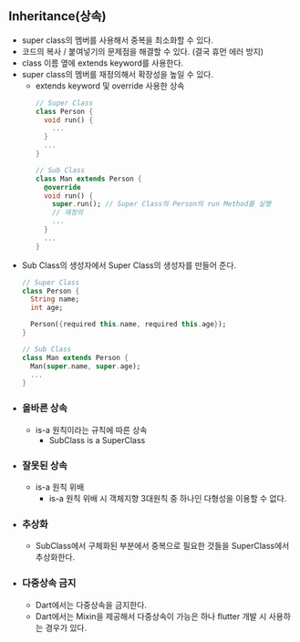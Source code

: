 ## Inheritance(상속)
  - super class의 멤버를 사용해서 중복을 최소화할 수 있다.
  - 코드의 복사 / 붙여넣기의 문제점을 해결할 수 있다. (결국 휴먼 에러 방지)
  - class 이름 옆에 extends keyword를 사용한다.
  - super class의 멤버를 재정의해서 확장성을 높일 수 있다.
    - extends keyword 및 override 사용한 상속
      ```dart
      // Super Class
      class Person {
        void run() {
          ...
        }
        ...
      }

      // Sub Class
      class Man extends Person {
        @override
        void run() {
          super.run(); // Super Class의 Person의 run Method를 실행
          // 재정의
          ...
        }
        ...
      }
      ```
- Sub Class의 생성자에서 Super Class의 생성자를 만들어 준다.
  ```dart
  // Super Class
  class Person {
    String name;
    int age;
  
    Person({required this.name, required this.age});
  }
  
  // Sub Class
  class Man extends Person {
    Man(super.name, super.age);
    ...
  }
  ```
- ### 올바른 상속
  - is-a 원칙이라는 규칙에 따른 상속
    - SubClass is a SuperClass
- ### 잘못된 상속
  - is-a 원칙 위배
    - is-a 원칙 위배 시 객체지향 3대원칙 중 하나인 다형성을 이용할 수 없다.
- ### 추상화
  - SubClass에서 구체화된 부분에서 중복으로 필요한 것들을 SuperClass에서 추상화한다.
- ### 다중상속 금지
  - Dart에서는 다중상속을 금지한다.
  - Dart에서는 Mixin을 제공해서 다중상속이 가능은 하나 flutter 개발 시 사용하는 경우가 있다.









  
    
